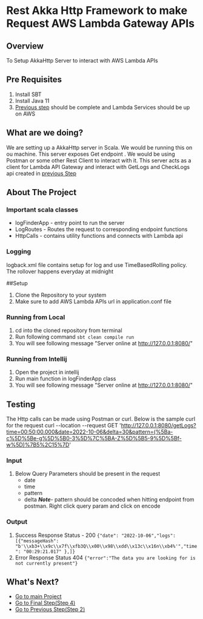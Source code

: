 # Rest Akka Http Framework to make Request AWS Lambda Gateway APIs

## Overview

To Setup AkkaHttp Server to interact with AWS Lambda APIs

## Pre Requisites

1. Install SBT
2. Install Java 11
3. [Previous step](https://github.com/TomarGunjan/AwsLogAnalysisWithLambdaAkkaGrpc/blob/master/lambdas/README.md) should be complete and Lambda Services should be up on AWS

## What are we doing?
 
We are setting up a AkkaHttp server in Scala. We would be running this on ou machine. This server exposes Get endpoint . We would be using Postman or some other Rest Client to interact with it. This server acts as a client for Lambda API Gateway and interact with GetLogs and CheckLogs api created in [previous Step](https://github.com/TomarGunjan/AwsLogAnalysisWithLambdaAkkaGrpc/blob/master/lambdas/README.md)

## About The Project

### Important scala classes
  - logFinderApp - entry point to run the server
  - LogRoutes - Routes the request to corresponding endpoint functions
  - HttpCalls - contains utility functions and connects with Lambda api
  
### Logging
  
logback.xml file contains setup for log and use TimeBasedRolling policy. The rollover happens everyday at midnight

##Setup

1. Clone the Repository to your system
2. Make sure to add AWS Lambda APIs url in application.conf file

### Running from Local
1. cd into the cloned repository from terminal
2. Run following command ```sbt clean compile run```
3. You will see following message "Server online at http://127.0.0.1:8080/"

### Running from Intellij
1. Open the project in intellij
2. Run main function in logFinderApp class
3. You will see following message "Server online at http://127.0.0.1:8080/"

## Testing

The Http calls can be made using Postman or curl. Below is the sample curl for the request
curl --location --request GET 'http://127.0.0.1:8080/getLogs?time=00:50:00.000&date=2022-10-06&delta=30&pattern=(%5Ba-c%5D%5Be-g%5D%5B0-3%5D%7C%5BA-Z%5D%5B5-9%5D%5Bf-w%5D)%7B5%2C15%7D'

### Input 
1. Below Query Parameters should be present in the request
    - date
    - time
    - pattern
    - delta
    ***Note***- pattern should be concoded when hitting endpoint from postman. Right click query param and click on encode
    
### Output

1. Success Response Status - 200
  ```{"date": "2022-10-06","logs": [{"messageHash": "b'\\xb3+\\x9c\\x7f\\xfb3Q\\x00\\x98\\xdd\\x13c\\x16n\\xb4%'","time": "00:29:21.017" },]}```
2. Error Response Status 404
  ```{"error":"The data you are looking for is not currently present"}```
  
## What's Next?
- [Go to main Project](https://github.com/TomarGunjan/AwsLogAnalysisWithLambdaAkkaGrpc)
- [Go to Final Step(Step 4)](https://github.com/TomarGunjan/AwsLogAnalysisWithLambdaAkkaGrpc/blob/master/akka-http-loganalyser-scala/README.md)
- [Go to Previous Step(Step 2)](https://github.com/TomarGunjan/AwsLogAnalysisWithLambdaAkkaGrpc/blob/master/lambdas/README.md)
